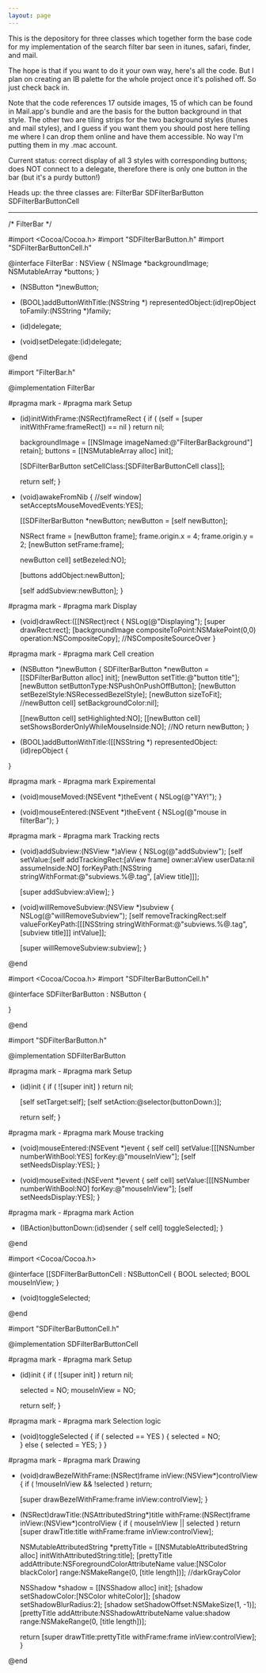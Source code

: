 ```yaml
---
layout: page
---
```


This is the depository for three classes which together form the base code for my implementation of the search filter bar seen in itunes, safari, finder, and mail.

The hope is that if you want to do it your own way, here's all the code.  But I plan on creating an IB palette for the whole project once it's polished off.  So just check back in.

Note that the code references 17 outside images, 15 of which can be found in Mail.app's bundle and are the basis for the button background in that style.  The other two are tiling strips for the two background styles (itunes and mail styles), and I guess if you want them you should post here telling me where I can drop them online and have them accessible.  No way I'm putting them in my .mac account.

Current status:
correct display of all 3 styles with corresponding buttons;
does NOT connect to a delegate, therefore there is only one button in the bar (but it's a purdy button!)

Heads up:
the three classes are:
FilterBar
SDFilterBarButton
SDFilterBarButtonCell

----

    
/* FilterBar */

#import <Cocoa/Cocoa.h>
#import "SDFilterBarButton.h"
#import "SDFilterBarButtonCell.h"


@interface FilterBar : NSView
{
	NSImage *backgroundImage;
	NSMutableArray *buttons;
}

- (NSButton *)newButton;
- (BOOL)addButtonWithTitle:(NSString *) representedObject:(id)repObject toFamily:(NSString *)family;

- (id)delegate;
- (void)setDelegate:(id)delegate;

@end


#import "FilterBar.h"

@implementation FilterBar

#pragma mark -
#pragma mark Setup

- (id)initWithFrame:(NSRect)frameRect
{
	if ( (self = [super initWithFrame:frameRect]) == nil )
		return nil;
	
	backgroundImage = [[NSImage imageNamed:@"FilterBarBackground"] retain];
	buttons = [[NSMutableArray alloc] init];
	
	[SDFilterBarButton setCellClass:[SDFilterBarButtonCell class]];
	
	return self;
}

- (void)awakeFromNib
{
	//self window] setAcceptsMouseMovedEvents:YES];
	
	[[SDFilterBarButton *newButton;
	newButton = [self newButton];

	NSRect frame = [newButton frame];
	frame.origin.x = 4;
	frame.origin.y = 2;
	[newButton setFrame:frame];
	
	newButton cell] setBezeled:NO];
	
	[buttons addObject:newButton];
	
	[self addSubview:newButton];
}

#pragma mark -
#pragma mark Display

- (void)drawRect:([[NSRect)rect
{
	NSLog(@"Displaying");
	[super drawRect:rect];
	[backgroundImage compositeToPoint:NSMakePoint(0,0) operation:NSCompositeCopy]; //NSCompositeSourceOver
}

#pragma mark -
#pragma mark Cell creation

- (NSButton *)newButton
{
	SDFilterBarButton *newButton = [[SDFilterBarButton alloc] init];
	[newButton setTitle:@"button title"];
	[newButton setButtonType:NSPushOnPushOffButton];
	[newButton setBezelStyle:NSRecessedBezelStyle];
	[newButton sizeToFit];
	//newButton cell] setBackgroundColor:nil];
	
	[[newButton cell] setHighlighted:NO];
	[[newButton cell] setShowsBorderOnlyWhileMouseInside:NO]; //NO
	return newButton;
}

- (BOOL)addButtonWithTitle:([[NSString *) representedObject:(id)repObject
{
	
}

#pragma mark -
#pragma mark Expiremental

- (void)mouseMoved:(NSEvent *)theEvent
{
	NSLog(@"YAY!");
}

- (void)mouseEntered:(NSEvent *)theEvent
{
	NSLog(@"mouse in filterBar");
}

#pragma mark -
#pragma mark Tracking rects

- (void)addSubview:(NSView *)aView
{
	NSLog(@"addSubview");
	[self setValue:[self addTrackingRect:[aView frame] 
								   owner:aView 
								userData:nil 
							assumeInside:NO] 
		forKeyPath:[NSString stringWithFormat:@"subviews.%@.tag", [aView title]]];
	
	[super addSubview:aView];
}

- (void)willRemoveSubview:(NSView *)subview
{
	NSLog(@"willRemoveSubview");
	[self removeTrackingRect:self valueForKeyPath:[[[NSString stringWithFormat:@"subviews.%@.tag", [subview title]]] intValue]];
	
	[super willRemoveSubview:subview];
}


@end



    

#import <Cocoa/Cocoa.h>
#import "SDFilterBarButtonCell.h"


@interface SDFilterBarButton : NSButton 
{

}

@end




#import "SDFilterBarButton.h"


@implementation SDFilterBarButton

#pragma mark -
#pragma mark Setup

- (id)init
{
	if ( ![super init] )
		return nil;
	
	[self setTarget:self];
	[self setAction:@selector(buttonDown:)];	
	
	return self;
}

#pragma mark -
#pragma mark Mouse tracking

- (void)mouseEntered:(NSEvent *)event
{
	self cell] setValue:[[[NSNumber numberWithBool:YES] forKey:@"mouseInView"];
	[self setNeedsDisplay:YES];
}

- (void)mouseExited:(NSEvent *)event
{
	self cell] setValue:[[[NSNumber numberWithBool:NO] forKey:@"mouseInView"];
	[self setNeedsDisplay:YES];
}

#pragma mark -
#pragma mark Action

- (IBAction)buttonDown:(id)sender
{
	self cell] toggleSelected];
}

@end



    


#import <Cocoa/Cocoa.h>


@interface [[SDFilterBarButtonCell : NSButtonCell
{
	BOOL selected;
	BOOL mouseInView;
}

- (void)toggleSelected;

@end


#import "SDFilterBarButtonCell.h"


@implementation SDFilterBarButtonCell

#pragma mark -
#pragma mark Setup

- (id)init
{
	if ( ![super init] )
		return nil;
		
	selected = NO;
	mouseInView = NO;
	
	return self;
}

#pragma mark -
#pragma mark Selection logic

- (void)toggleSelected
{
	if ( selected == YES ) {
		selected = NO;	
	} else {
		selected = YES;	
	}
}

#pragma mark -
#pragma mark Drawing

- (void)drawBezelWithFrame:(NSRect)frame inView:(NSView*)controlView
{
	if ( !mouseInView && !selected )
		return;	
		
	[super drawBezelWithFrame:frame inView:controlView];
}

- (NSRect)drawTitle:(NSAttributedString*)title withFrame:(NSRect)frame inView:(NSView*)controlView
{
	if ( mouseInView || selected )
		return [super drawTitle:title withFrame:frame inView:controlView];
		
	NSMutableAttributedString *prettyTitle = [[NSMutableAttributedString alloc] initWithAttributedString:title];
	[prettyTitle addAttribute:NSForegroundColorAttributeName value:[NSColor blackColor] range:NSMakeRange(0, [title length])]; //darkGrayColor
	
	NSShadow *shadow = [[NSShadow alloc] init];
		[shadow setShadowColor:[NSColor whiteColor]];
		[shadow setShadowBlurRadius:2];
		[shadow setShadowOffset:NSMakeSize(1, -1)];
	[prettyTitle addAttribute:NSShadowAttributeName value:shadow range:NSMakeRange(0, [title length])];
	
	return [super drawTitle:prettyTitle withFrame:frame inView:controlView];
}

@end

